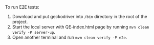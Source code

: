 To run E2E tests: 

1. Download and put geckodriver into `/bin` directory in the root of the project.
2. Start the local server with QE-index.html page by running `mvn clean verify -P server-up`.
3. Open another terminal and run `mvn clean verify -P e2e`.